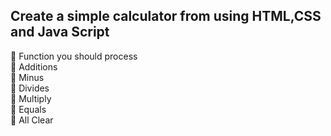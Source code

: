 <h2>Create a simple calculator from using HTML,CSS and Java Script</h2>

 Function you should process <br>
 Additions<br>
 Minus <br>
 Divides <br>
 Multiply <br>
 Equals <br>
 All Clear <br>
